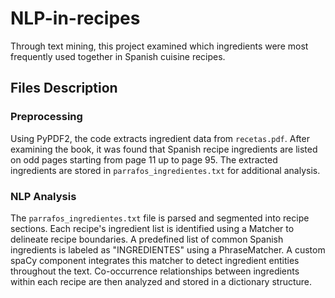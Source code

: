 # NLP-in-recipes
Through text mining, this project examined which ingredients were most frequently used together in Spanish cuisine recipes.

## Files Description
### Preprocessing
Using PyPDF2, the code extracts ingredient data from `recetas.pdf`. After examining the book, it was found that Spanish recipe ingredients are listed on odd pages starting from page 11 up to page 95. The extracted ingredients are stored in `parrafos_ingredientes.txt` for additional analysis.

### NLP Analysis
The `parrafos_ingredientes.txt` file is parsed and segmented into recipe sections. Each recipe's ingredient list is identified using a Matcher to delineate recipe boundaries. A predefined list of common Spanish ingredients is labeled as "INGREDIENTES" using a PhraseMatcher. A custom spaCy component integrates this matcher to detect ingredient entities throughout the text. Co-occurrence relationships between ingredients within each recipe are then analyzed and stored in a dictionary structure.
